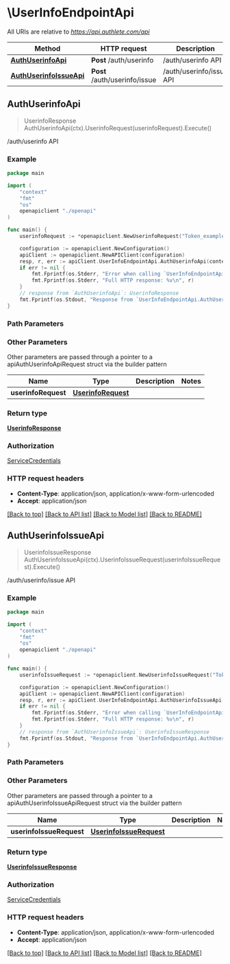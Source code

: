 # \UserInfoEndpointApi

All URIs are relative to *https://api.authlete.com/api*

Method | HTTP request | Description
------------- | ------------- | -------------
[**AuthUserinfoApi**](UserInfoEndpointApi.md#AuthUserinfoApi) | **Post** /auth/userinfo | /auth/userinfo API
[**AuthUserinfoIssueApi**](UserInfoEndpointApi.md#AuthUserinfoIssueApi) | **Post** /auth/userinfo/issue | /auth/userinfo/issue API



## AuthUserinfoApi

> UserinfoResponse AuthUserinfoApi(ctx).UserinfoRequest(userinfoRequest).Execute()

/auth/userinfo API



### Example

```go
package main

import (
    "context"
    "fmt"
    "os"
    openapiclient "./openapi"
)

func main() {
    userinfoRequest := *openapiclient.NewUserinfoRequest("Token_example") // UserinfoRequest | 

    configuration := openapiclient.NewConfiguration()
    apiClient := openapiclient.NewAPIClient(configuration)
    resp, r, err := apiClient.UserInfoEndpointApi.AuthUserinfoApi(context.Background()).UserinfoRequest(userinfoRequest).Execute()
    if err != nil {
        fmt.Fprintf(os.Stderr, "Error when calling `UserInfoEndpointApi.AuthUserinfoApi``: %v\n", err)
        fmt.Fprintf(os.Stderr, "Full HTTP response: %v\n", r)
    }
    // response from `AuthUserinfoApi`: UserinfoResponse
    fmt.Fprintf(os.Stdout, "Response from `UserInfoEndpointApi.AuthUserinfoApi`: %v\n", resp)
}
```

### Path Parameters



### Other Parameters

Other parameters are passed through a pointer to a apiAuthUserinfoApiRequest struct via the builder pattern


Name | Type | Description  | Notes
------------- | ------------- | ------------- | -------------
 **userinfoRequest** | [**UserinfoRequest**](UserinfoRequest.md) |  | 

### Return type

[**UserinfoResponse**](UserinfoResponse.md)

### Authorization

[ServiceCredentials](../README.md#ServiceCredentials)

### HTTP request headers

- **Content-Type**: application/json, application/x-www-form-urlencoded
- **Accept**: application/json

[[Back to top]](#) [[Back to API list]](../README.md#documentation-for-api-endpoints)
[[Back to Model list]](../README.md#documentation-for-models)
[[Back to README]](../README.md)


## AuthUserinfoIssueApi

> UserinfoIssueResponse AuthUserinfoIssueApi(ctx).UserinfoIssueRequest(userinfoIssueRequest).Execute()

/auth/userinfo/issue API



### Example

```go
package main

import (
    "context"
    "fmt"
    "os"
    openapiclient "./openapi"
)

func main() {
    userinfoIssueRequest := *openapiclient.NewUserinfoIssueRequest("Token_example") // UserinfoIssueRequest | 

    configuration := openapiclient.NewConfiguration()
    apiClient := openapiclient.NewAPIClient(configuration)
    resp, r, err := apiClient.UserInfoEndpointApi.AuthUserinfoIssueApi(context.Background()).UserinfoIssueRequest(userinfoIssueRequest).Execute()
    if err != nil {
        fmt.Fprintf(os.Stderr, "Error when calling `UserInfoEndpointApi.AuthUserinfoIssueApi``: %v\n", err)
        fmt.Fprintf(os.Stderr, "Full HTTP response: %v\n", r)
    }
    // response from `AuthUserinfoIssueApi`: UserinfoIssueResponse
    fmt.Fprintf(os.Stdout, "Response from `UserInfoEndpointApi.AuthUserinfoIssueApi`: %v\n", resp)
}
```

### Path Parameters



### Other Parameters

Other parameters are passed through a pointer to a apiAuthUserinfoIssueApiRequest struct via the builder pattern


Name | Type | Description  | Notes
------------- | ------------- | ------------- | -------------
 **userinfoIssueRequest** | [**UserinfoIssueRequest**](UserinfoIssueRequest.md) |  | 

### Return type

[**UserinfoIssueResponse**](UserinfoIssueResponse.md)

### Authorization

[ServiceCredentials](../README.md#ServiceCredentials)

### HTTP request headers

- **Content-Type**: application/json, application/x-www-form-urlencoded
- **Accept**: application/json

[[Back to top]](#) [[Back to API list]](../README.md#documentation-for-api-endpoints)
[[Back to Model list]](../README.md#documentation-for-models)
[[Back to README]](../README.md)

